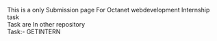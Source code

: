 This is a only Submission page For Octanet webdevelopment Internship task 
<br>Task are In other repository<br>
Task:- GETINTERN<a href=""></a>
